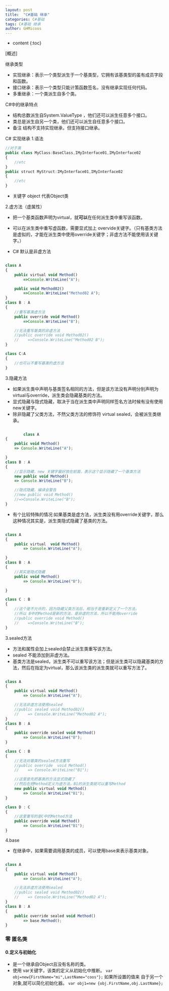 ```yaml
---
layout: post
title:  "C#基础 继承"
categories: C#基础
tags: C#基础 继承
author: GHMicoos
---
```



* content
{:toc}

[概述]


继承类型
* 实现继承：表示一个类型派生于一个基类型，它拥有该基类型的虽有成员字段和函数。
* 接口继承：表示一个类型只能计策函数签名，没有继承实现任何代码。
* 多重继承：一个类派生自多个类。

C#中的继承特点
* 结构总数派生自System.ValueType ，他们还可以派生任意多个接口。
* 类总是派生自另一个类，他们还可以派生自任意多个接口。
* 备注 结构不支持实现继承，但支持接口继承。

C# 实现继承
1.语法
``` js
//对于类
public class MyClass:BaseClass,IMyInterface01,IMyInterface02
{
    //etc
}
public struct MyStruct:IMyInterface01,IMyInterface02
{
    //etc
}


```

* 关键字 object 代表Object类

2.虚方法（虚属性）
* 把一个基类函数声明为virtual，就**可以**在任何派生类中重写该函数。
* 可以在派生类中重写虚函数，需要显式加上 overvide关键字。（只有基类方法是虚拟的，才能在派生类中使用override关键字；非虚方法不能使用该关键字。）

* C#  默认是非虚方法

``` js

class A
{
    public virtual void Method()
        =>Console.WriteLine("A");

    public void Method02()
        =>Console.WriteLine("Method02 A");
}
class B : A
{
    //重写基类虚方法
    public override void Method()
        =>Console.WriteLine("B");

    //无法重写基类的非虚方法
    //public override void Method02()
    //    =>Console.WriteLine("Method02 B");
}

class C:A
{
    //也可以不重写基类的虚方法
}


```

3.隐藏方法
* 如果派生类中声明与基类签名相同的方法，但是该方法没有声明分别声明为virtual与override，派生类会隐藏基类的方法。
* 显式隐藏与隐式隐藏，取决于当在派生类中声明同样签名方法时候有没有使用new关键字。
* 除非隐藏了父类方法，不然父类方法的修饰符 virtual sealed，会被派生类继承。
``` js

        class A
{
    public void Method()
    => Console.WriteLine("A");

}
class B : A
{
    //显示隐藏，new 关键字最好放在前面，表示这个显示隐藏了一个基类方法
    new public void Method()
    => Console.WriteLine("B");

    //隐式隐藏，编译会警告
    //new public void Method()
    //=>Console.WriteLine("B");
}


```

* 有个比较特殊的情况:如果基类是虚方法，派生类没有用override关键字，那么这种情况其实是，派生类隐式隐藏了基类的方法。

``` js

class A
{
    public virtual  void Method()
        => Console.WriteLine("A");

}
class B : A
{
    //其实是隐式隐藏
    public void Method()
        => Console.WriteLine("B");

}

class C : B
{
    //这个是不允许的，因为隐藏父类方法后，相当于是重新定义了一个方法，
    //所以 B中的Method是新的方法，是非虚的方法，所以不能用override
    //public override void Method()
    //    =>Console.WriteLine("B");
}

```


3.sealed方法
* 方法和属性会加上sealed会禁止派生类重写该方法。
* sealed 不能添加到非虚方法。
* 基类方法是sealed，派生类不可以重写该方法；但是派生类可以隐藏基类的方法，然后在指定为virtual，那么该派生类的派生类就可以重写方法了。


``` js

class A
{
    public virtual void Method()
        => Console.WriteLine("A");

    //无法非虚方法使用sealed
    //public sealed void Method02()
    //    => Console.WriteLine("Method02 A");
}
class B : A
{
    public override sealed void Method()
        => Console.WriteLine("B");
}

class C : B
{
    //无法对基类的sealed方法重写
    //public override  void Method()
    //    => Console.WriteLine("B1");

    //这里是先把基类的方法显式隐藏了
    //然后在把Method定义为虚方法，B1的派生类就可以重写Method
    new public virtual void Method()
        => Console.WriteLine("B1");
}

class D : C
{
    //这里重写的是C中的Method方法
    public override void Method()
        => Console.WriteLine("B1");
}

```

4.base
* 在继承中，如果需要调用基类的成员，可以使用base来表示基类对象。

``` js

class A
{
    public virtual void Method()
        => Console.WriteLine("A");

    //无法非虚方法使用sealed
    //public sealed void Method02()
    //    => Console.WriteLine("Method02 A");
}
class B : A
{
    public override sealed void Method()
        => base.Method();
}


```


### 零 匿名类

#### **0.定义与初始化**
* 是一个继承自Object且没有名称的类。
* 使用 var关键字，该类的定义从初始化中推断。
`var obj=new{FirstName="mi",LastName="coos"};`
  如果所设置的值来 自于另一个对象,就可以简化初始化器。 
`var obj1=new {obj.FirstName,obj.LastName};`


